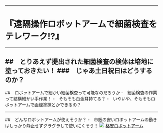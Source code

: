 
---
<!-- _class: title -->
# 『遠隔操作ロボットアームで細菌検査をテレワーク!?』

---
##　とりあえず提出された細菌検査の検体は培地に塗っておきたい！
###　じゃあ土日祝日はどうするのか？
---
##　ロボットアームで細かい細菌検査って可能なのだろうか
-　細菌検査の作業って結構細かい手作業！
-　そもそも白金耳持てる？
-　いやいや、そもそもロボットアームで画線塗抹とかできるの？

---
##　どんなロボットアームが使えそうか？
-　市販の安いロボットアームの動きはしっかり静止せずグラグラして使いにくそう！
<img src = https://images-fe.ssl-images-amazon.com/images/I/51iYXsvX9FL.__AC_SX300_SY300_QL70_ML2_.jpg >
[格安ロボットアーム](https://youtu.be/u8peO715Y5o)
